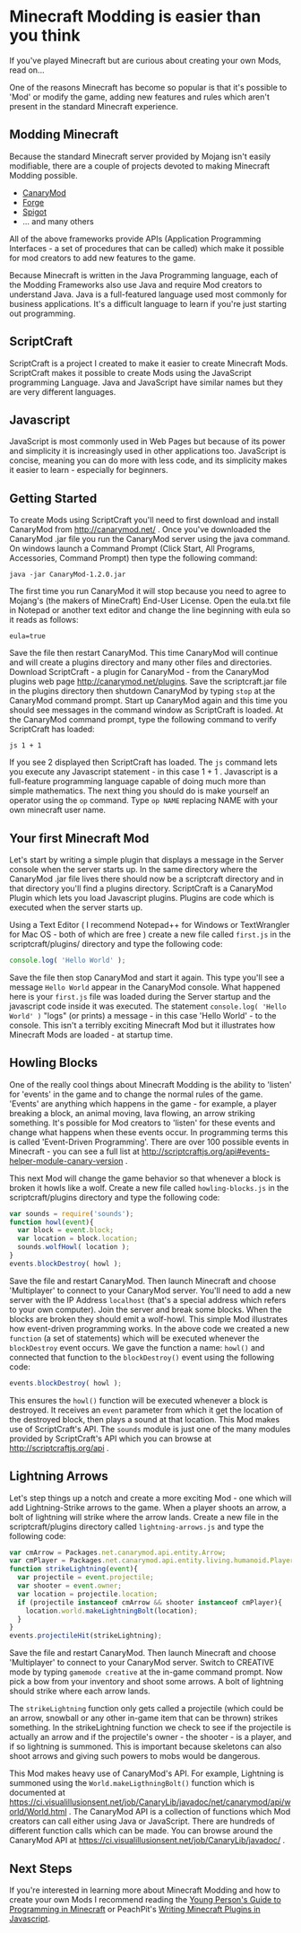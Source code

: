 # Minecraft Modding is easier than you think

If you've played Minecraft but are curious about creating your own Mods, read on...

One of the reasons Minecraft has become so popular is that it's possible to 'Mod' or modify the game, adding new features and rules which aren't present in the standard Minecraft experience. 

## Modding Minecraft 

Because the standard Minecraft server provided by Mojang isn't easily modifiable, there are a couple of projects devoted to making Minecraft Modding possible. 

* [CanaryMod][cm]
* [Forge][forge]
* [Spigot][spigot]
* ... and many others

All of the above frameworks provide APIs (Application Programming Interfaces - a set of procedures that can be called) which make it possible for mod creators to add new features to the game. 

Because Minecraft is written in the Java Programming language, each of the Modding Frameworks also use Java and require Mod creators to understand Java. Java is a full-featured language used most commonly for business applications. It's a difficult language to learn if you're just starting out programming. 

## ScriptCraft

ScriptCraft is a project I created to make it easier to create Minecraft Mods. ScriptCraft makes it possible to create Mods using the JavaScript programming Language. Java and JavaScript have similar names but they are very different languages. 

## Javascript
JavaScript is most commonly used in Web Pages but because of its power and simplicity it is increasingly used in other applications too. JavaScript is concise, meaning you can do more with less code, and its simplicity makes it easier to learn - especially for beginners.

## Getting Started
To create Mods using ScriptCraft you'll need to first download and install CanaryMod from http://canarymod.net/ . Once you've downloaded the CanaryMod .jar file you run the CanaryMod server using the java command. On windows launch a Command Prompt (Click Start, All Programs, Accessories, Command Prompt) then type the following command:

    java -jar CanaryMod-1.2.0.jar 

The first time you run CanaryMod it will stop because you need to agree to Mojang's (the makers of MineCraft) End-User License. Open the eula.txt file in Notepad or another text editor and change the line beginning with eula so it reads as follows:

    eula=true

Save the file then restart CanaryMod. This time CanaryMod will continue and will create a plugins directory and many other files and directories. Download ScriptCraft - a plugin for CanaryMod - from the CanaryMod plugins web page http://canarymod.net/plugins. Save the scriptcraft.jar file in the plugins directory then shutdown CanaryMod by typing `stop` at the CanaryMod command prompt. Start up CanaryMod again and this time you should see messages in the command window as ScriptCraft is loaded. At the CanaryMod command prompt, type the following command to verify ScriptCraft has loaded:

    js 1 + 1

If you see 2 displayed then ScriptCraft has loaded. The `js` command lets you execute any Javascript statement - in this case 1 + 1 . Javascript is a full-feature programming language capable of doing much more than simple mathematics. The next thing you should do is make yourself an operator using the `op` command. Type `op NAME` replacing NAME with your own minecraft user name. 

## Your first Minecraft Mod
Let's start by writing a simple plugin that displays a message in the Server console when the server starts up. In the same directory where the CanaryMod .jar file lives there should now be a scriptcraft directory and in that directory you'll find a plugins directory. ScriptCraft is a CanaryMod Plugin which lets you load Javascript plugins. Plugins are code which is executed when the server starts up. 

Using a Text Editor ( I recommend Notepad++ for Windows or TextWrangler for Mac OS - both of which are free ) create a new file called `first.js` in the scriptcraft/plugins/ directory and type the following code:

```javascript
console.log( 'Hello World' );
```

Save the file then stop CanaryMod and start it again. This type you'll see a message `Hello World` appear in the CanaryMod console. What happened here is your `first.js` file was loaded during the Server startup and the javascript code inside it was executed. The statement `console.log( 'Hello World' )` "logs" (or prints) a message - in this case 'Hello World' - to the console. This isn't a terribly exciting Minecraft Mod but it illustrates how Minecraft Mods are loaded - at startup time. 

## Howling Blocks
One of the really cool things about Minecraft Modding is the ability to 'listen' for 'events' in the game and to change the normal rules of the game. 'Events' are anything which happens in the game - for example, a player breaking a block, an animal moving, lava flowing, an arrow striking something. It's possible for Mod creators to 'listen' for these events and change what happens when these events occur. In programming terms this is called 'Event-Driven Programming'. There are over 100 possible events in Minecraft - you can see a full list at http://scriptcraftjs.org/api#events-helper-module-canary-version . 

This next Mod will change the game behavior so that whenever a block is broken it howls like a wolf. Create a new file called `howling-blocks.js` in the scriptcraft/plugins directory and type the following code:

```javascript
var sounds = require('sounds');
function howl(event){
  var block = event.block;
  var location = block.location;
  sounds.wolfHowl( location );
}
events.blockDestroy( howl );
```

Save the file and restart CanaryMod. Then launch Minecraft and choose 'Multiplayer' to connect to your CanaryMod server. You'll need to add a new server with the IP Address `localhost` (that's a special address which refers to your own computer). Join the server and break some blocks. When the blocks are broken they should emit a wolf-howl. This simple Mod illustrates how event-driven programming works. In the above code we created a new `function` (a set of statements) which will be executed whenever the `blockDestroy` event occurs. We gave the function a name: `howl()` and connected that function to the `blockDestroy()` event using the following code:

```javascript
events.blockDestroy( howl );
```
This ensures the  `howl()` function will be executed whenever a block is destroyed. It receives an `event` parameter from which it get the location of the destroyed block, then plays a sound at that location. This Mod makes use of ScriptCraft's API. The `sounds` module is just one of the many modules provided by ScriptCraft's API which you can browse at http://scriptcraftjs.org/api . 

## Lightning Arrows
Let's step things up a notch and create a more exciting Mod - one which will add Lightning-Strike arrows to the game. When a player shoots an arrow, a bolt of lightning will strike where the arrow lands. Create a new file in the scriptcraft/plugins directory called `lightning-arrows.js` and type the following code:

```javascript
var cmArrow = Packages.net.canarymod.api.entity.Arrow;
var cmPlayer = Packages.net.canarymod.api.entity.living.humanoid.Player;
function strikeLightning(event){
  var projectile = event.projectile;
  var shooter = event.owner;
  var location = projectile.location;
  if (projectile instanceof cmArrow && shooter instanceof cmPlayer){
    location.world.makeLightningBolt(location);
  }
}
events.projectileHit(strikeLightning);
```

Save the file and restart CanaryMod. Then launch Minecraft and choose 'Multiplayer' to connect to your CanaryMod server. Switch to CREATIVE mode by typing `gamemode creative` at the in-game command prompt. Now pick a bow from your inventory and shoot some arrows. A bolt of lightning should strike where each arrow lands. 

The `strikeLightning` function only gets called a projectile (which could be an arrow, snowball or any other in-game item that can be thrown) strikes something. In the strikeLightning function we check to see if the projectile is actually an arrow and if the projectile's owner - the shooter - is a player, and if so lightning is summoned. This is important because skeletons can also shoot arrows and giving such powers to mobs would be dangerous. 

This Mod makes heavy use of CanaryMod's API. For example, Lightning is summoned using the `World.makeLigthningBolt()` function which is documented at https://ci.visualillusionsent.net/job/CanaryLib/javadoc/net/canarymod/api/world/World.html . The CanaryMod API is a collection of functions which Mod creators can call either using Java or JavaScript. There are hundreds of different function calls which can be made. You can browse around the CanaryMod API at https://ci.visualillusionsent.net/job/CanaryLib/javadoc/ . 

## Next Steps
If you're interested in learning more about Minecraft Modding and how to create your own Mods I recommend reading the [Young Person's Guide to Programming in Minecraft][ypgpm] or PeachPit's [Writing Minecraft Plugins in Javascript][wmp].

[forge]: http://www.minecraftforge.net/forum/
[cm]: http://canarymod.net/
[spigot]: http://www.spigotmc.org/
[ypgpm]: https://github.com/walterhiggins/ScriptCraft/blob/master/docs/YoungPersonsGuideToProgrammingMinecraft.md
[wmp]: http://peachpit.com/store/beginners-guide-to-writing-minecraft-plugins-in-javascript-9780133930146